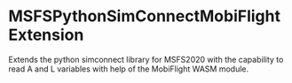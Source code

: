 # MSFSPythonSimConnectMobiFlightExtension
Extends the python simconnect library for MSFS2020 with the capability to read A and L variables with help of the MobiFlight WASM module.

